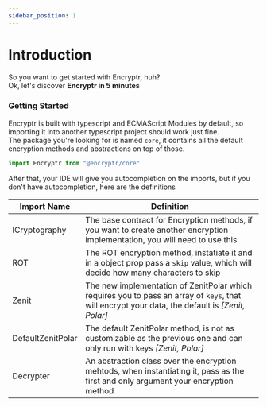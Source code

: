 ```yaml
---
sidebar_position: 1
---
```


# Introduction
So you want to get started with Encryptr, huh? <br />
Ok, let's discover **Encryptr in 5 minutes**

### Getting Started

Encryptr is built with typescript and ECMAScript Modules by default, so importing it into another typescript project should work just fine. <br />
The package you're looking for is named `core`, it contains all the default encryption methods and abstractions on top of those.

```typescript
import Encryptr from "@encryptr/core"
```

After that, your IDE will give you autocompletion on the imports, but if you don't have autocompletion, here are the definitions

|Import Name|Definition|
|-----|-----|
|ICryptography|The base contract for Encryption methods, if you want to create another encryption implementation, you will need to use this|
|ROT|The ROT encryption method, instatiate it and in a object prop pass a `skip` value, which will decide how many characters to skip|
|Zenit|The new implementation of ZenitPolar which requires you to pass an array of `keys`, that will encrypt your data, the default is *[Zenit, Polar]*|
|DefaultZenitPolar|The default ZenitPolar method, is not as customizable as the previous one and can only run with keys *[Zenit, Polar]*|
|Decrypter|An abstraction class over the encryption mehtods, when instantiating it, pass as the first and only argument your encryption method|